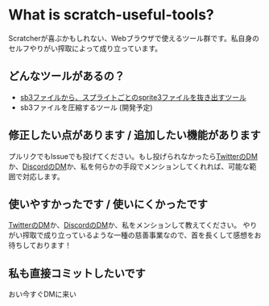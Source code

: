 # What is scratch-useful-tools?
Scratcherが喜ぶかもしれない、Webブラウザで使えるツール群です。私自身のセルフやりがい搾取によって成り立っています。
## どんなツールがあるの？
- [sb3ファイルから、スプライトごとのsprite3ファイルを抜き出すツール](https://tomato-0809.github.io/scratch-useful-tools/sprite-from-sb3/)
- sb3ファイルを圧縮するツール (開発予定)
## 修正したい点があります / 追加したい機能があります
プルリクでもIssueでも投げてください。もし投げられなかったら[TwitterのDM](https://twitter.com/messages/compose?recipient_id=1894720313151442944)か、[DiscordのDM](https://discord.com/users/1361338383930228856)か、私を何らかの手段でメンションしてくれれば、可能な範囲で対応します。
## 使いやすかったです / 使いにくかったです
[TwitterのDM](https://twitter.com/messages/compose?recipient_id=1894720313151442944)か、[DiscordのDM](https://discord.com/users/1361338383930228856)か、私をメンションして教えてください。
やりがい搾取で成り立っているような一種の慈善事業なので、首を長くして感想をお待ちしております！
## 私も直接コミットしたいです
おい今すぐDMに来い